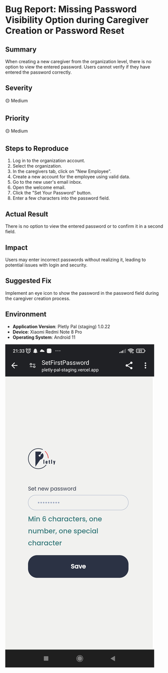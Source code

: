 # Bug Report: Missing Password Visibility Option during Caregiver Creation or Password Reset

## Summary
When creating a new caregiver from the organization level, there is no option to view the entered password. Users cannot verify if they have entered the password correctly.

## Severity
🟡 Medium

## Priority
🟡 Medium

## Steps to Reproduce
1. Log in to the organization account.
2. Select the organization.
3. In the caregivers tab, click on "New Employee".
4. Create a new account for the employee using valid data.
5. Go to the new user's email inbox.
6. Open the welcome email.
7. Click the "Set Your Password" button.
8. Enter a few characters into the password field.

## Actual Result
There is no option to view the entered password or to confirm it in a second field.

## Impact
Users may enter incorrect passwords without realizing it, leading to potential issues with login and security.

## Suggested Fix
Implement an eye icon to show the password in the password field during the caregiver creation process.

## Environment
- **Application Version**: Pletly Pal (staging) 1.0.22
- **Device**: Xiaomi Redmi Note 8 Pro
- **Operating System**: Android 11

![SCREENSHOT](Attachments/BR2.jpg)

